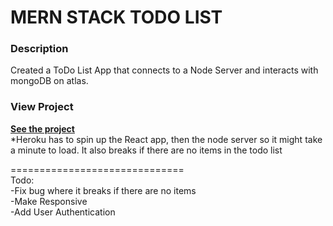 # MERN STACK TODO LIST

### Description
Created a ToDo List App that connects to a Node Server and interacts with mongoDB on atlas.

### View Project
**<a href="https://ghughes-react-todo-list.herokuapp.com/" target="_blank">See the project</a>**
<br>*Heroku has to spin up the React app, then the node server so it might take a minute to load. It also breaks if there are no items in the todo list

==============================<br>
Todo:<br>
-Fix bug where it breaks if there are no items<br>
-Make Responsive<br>
-Add User Authentication<br>
